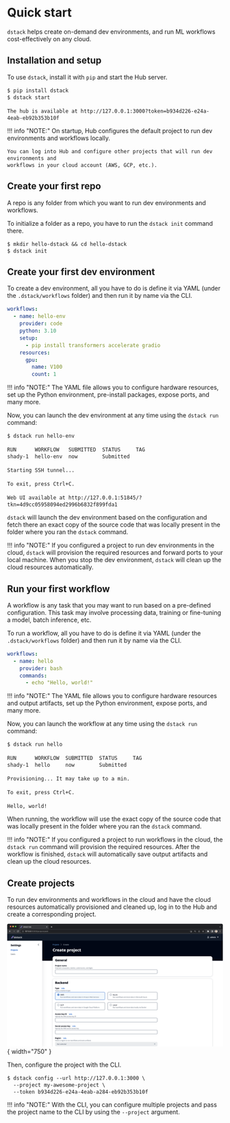 # Quick start

`dstack` helps create on-demand dev environments, and run ML workflows cost-effectively on any cloud.

## Installation and setup

To use `dstack`, install it with `pip` and start the Hub server.

<div class="termy">

```shell
$ pip install dstack
$ dstack start

The hub is available at http://127.0.0.1:3000?token=b934d226-e24a-4eab-eb92b353b10f
```

</div>

!!! info "NOTE:"
    On startup, Hub configures the default project to run dev environments and workflows locally.

    You can log into Hub and configure other projects that will run dev environments and
    workflows in your cloud account (AWS, GCP, etc.).

## Create your first repo

A repo is any folder from which you want to run dev environments and workflows.

To initialize a folder as a repo, you have to run the `dstack init` command there.

<div class="termy">

```shell
$ mkdir hello-dstack && cd hello-dstack
$ dstack init
```

</div>

## Create your first dev environment

To create a dev environment, all you have to do is define it via YAML (under the `.dstack/workflows` folder) 
and then run it by name via the CLI.

<div editor-title=".dstack/workflows/hello-env.yaml"> 

```yaml
workflows:
  - name: hello-env
    provider: code
    python: 3.10
    setup:
      - pip install transformers accelerate gradio
    resources:
      gpu:
        name: V100
        count: 1
```

</div>

!!! info "NOTE:"
    The YAML file allows you to configure hardware resources, set up the Python environment, pre-install packages,
    expose ports, and many more.

[//]: # (TODO: Currently, it's limited to the built-in VS Code, doesn't forward ports automatically, doesn't provide persistence of the storage, pre-installs packages on every run, and has other limitations)

Now, you can launch the dev environment at any time using the `dstack run` command:

<div class="termy">

```shell
$ dstack run hello-env

RUN      WORKFLOW   SUBMITTED  STATUS     TAG
shady-1  hello-env  now        Submitted  
 
Starting SSH tunnel...

To exit, press Ctrl+C.

Web UI available at http://127.0.0.1:51845/?tkn=4d9cc05958094ed2996b6832f899fda1
```

</div>

`dstack` will launch the dev environment based on the configuration and fetch there an exact copy of the source code
that was locally present in the folder where you ran the `dstack` command.

[//]: # (TODO: A screenshot)

!!! info "NOTE:"
    If you configured a project to run dev environments in the cloud, `dstack` will provision the
    required resources and forward ports to your local machine. When you stop the dev environment, `dstack` will
    clean up the cloud resources automatically.

## Run your first workflow

A workflow is any task that you may want to run based on a pre-defined configuration. This task may involve 
processing data, training or fine-tuning a model, batch inference, etc.

[//]: # (TODO: Need to elaborate why this must be a workflow)

To run a workflow, all you have to do is define it via YAML (under the `.dstack/workflows` folder) 
and then run it by name via the CLI.

<div editor-title=".dstack/workflows/hello.yaml"> 

```yaml
workflows:
  - name: hello
    provider: bash
    commands:
      - echo "Hello, world!"       
```

</div>

!!! info "NOTE:"
    The YAML file allows you to configure hardware resources and output artifacts, set up the Python environment, 
    expose ports, and many more.

[//]: # (TODO: Currently, it's limited to YAML)

Now, you can launch the workflow at any time using the `dstack run` command:

<div class="termy">

```shell
$ dstack run hello

RUN      WORKFLOW  SUBMITTED  STATUS     TAG
shady-1  hello     now        Submitted  
 
Provisioning... It may take up to a min.

To exit, press Ctrl+C.

Hello, world!
```

</div>

When running, the workflow will use the exact copy of the source code that was locally present in the folder where you ran
the `dstack` command.

!!! info "NOTE:"
    If you configured a project to run workflows in the cloud, the `dstack run` command will provision the required resources.
    After the workflow is finished, `dstack` will automatically save output artifacts and clean up the cloud resources.

## Create projects

To run dev environments and workflows in the cloud and have the cloud resources automatically provisioned and
cleaned up, log in to the Hub and create a corresponding project.

![](../assets/images/dstack-hub-create-project.png){ width="750" }

Then, configure the project with the CLI.

<div class="termy">

```shell
$ dstack config --url http://127.0.0.1:3000 \
  --project my-awesome-project \
  --token b934d226-e24a-4eab-a284-eb92b353b10f
```

</div>

!!! info "NOTE:"
    With the CLI, you can configure multiple projects and pass the project name to the CLI by using the `--project` argument.

[//]: # (TODO: Currently, Hub doesn't monitor usage)

[//]: # (TODO: Elaborate on the main benefits of using dstack)